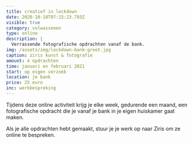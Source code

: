 ```yaml
---
title: creatief in lockdown
date: 2020-10-18T07:15:23.793Z
visible: true
category: volwassenen
type: online
description: |
  Verrassende fotografische opdrachten vanaf de bank.
img: /assets/img/lockdown-bank-groot.jpg
caption: ziris kunst & fotografie
amount: 4 opdrachten
time: januari en februari 2021
start: op eigen verzoek
location: je bank
price: 25 euro
inc: werkbespreking
---
```

Tijdens deze online activiteit krijg je elke week, gedurende een maand, een fotografische opdracht die je vanaf je bank in je eigen huiskamer gaat maken. 

Als je alle opdrachten hebt gemaakt, stuur je je werk op naar Ziris om ze online te bespreken.